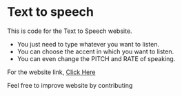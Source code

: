# Text to speech 

This is code for the Text to Speech website. 
* You just need to type whatever you want to listen.
* You can choose the accent in which you want to listen.
* You can even change the PITCH and RATE of speaking.

For the website link, [Click Here](https://dishanttayade.github.io/text-to-speech/)

Feel free to improve website by contributing